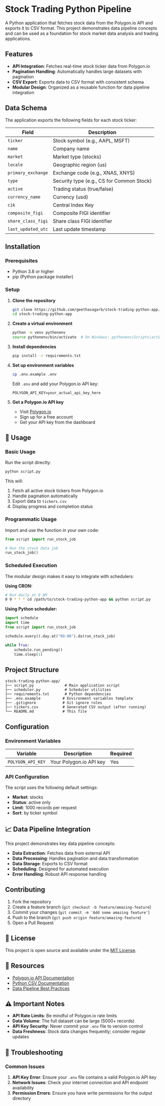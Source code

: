 # Stock Trading Python Pipeline

A Python application that fetches stock data from the Polygon.io API and exports it to CSV format. This project demonstrates data pipeline concepts and can be used as a foundation for stock market data analysis and trading applications.

##  Features

- **API Integration**: Fetches real-time stock ticker data from Polygon.io
- **Pagination Handling**: Automatically handles large datasets with pagination
- **CSV Export**: Exports data to CSV format with consistent schema
- **Modular Design**: Organized as a reusable function for data pipeline integration

##  Data Schema

The application exports the following fields for each stock ticker:

| Field | Description |
|-------|-------------|
| `ticker` | Stock symbol (e.g., AAPL, MSFT) |
| `name` | Company name |
| `market` | Market type (stocks) |
| `locale` | Geographic region (us) |
| `primary_exchange` | Exchange code (e.g., XNAS, XNYS) |
| `type` | Security type (e.g., CS for Common Stock) |
| `active` | Trading status (true/false) |
| `currency_name` | Currency (usd) |
| `cik` | Central Index Key |
| `composite_figi` | Composite FIGI identifier |
| `share_class_figi` | Share class FIGI identifier |
| `last_updated_utc` | Last update timestamp |

##  Installation

### Prerequisites

- Python 3.8 or higher
- pip (Python package installer)

### Setup

1. **Clone the repository**
   ```bash
   git clone https://github.com/geethasagarb/stock-trading-python-app.git
   cd stock-trading-python-app
   ```

2. **Create a virtual environment**
   ```bash
   python -m venv pythonenv
   source pythonenv/bin/activate  # On Windows: pythonenv\Scripts\activate
   ```

3. **Install dependencies**
   ```bash
   pip install -r requirements.txt
   ```

4. **Set up environment variables**
   ```bash
   cp .env.example .env
   ```
   
   Edit `.env` and add your Polygon.io API key:
   ```
   POLYGON_API_KEY=your_actual_api_key_here
   ```

5. **Get a Polygon.io API key**
   - Visit [Polygon.io](https://polygon.io/)
   - Sign up for a free account
   - Get your API key from the dashboard

## 🚀 Usage

### Basic Usage

Run the script directly:
```bash
python script.py
```

This will:
1. Fetch all active stock tickers from Polygon.io
2. Handle pagination automatically
3. Export data to `tickers.csv`
4. Display progress and completion status

### Programmatic Usage

Import and use the function in your own code:
```python
from script import run_stock_job

# Run the stock data job
run_stock_job()
```

### Scheduled Execution

The modular design makes it easy to integrate with schedulers:

**Using CRON:**
```bash
# Run daily at 9 AM
0 9 * * * cd /path/to/stock-trading-python-app && python script.py
```

**Using Python scheduler:**
```python
import schedule
import time
from script import run_stock_job

schedule.every().day.at("09:00").do(run_stock_job)

while True:
    schedule.run_pending()
    time.sleep(1)
```

##  Project Structure

```
stock-trading-python-app/
├── script.py              # Main application script
├── scheduler.py           # Scheduler utilities
├── requirements.txt       # Python dependencies
├── .env.example          # Environment variables template
├── .gitignore            # Git ignore rules
├── tickers.csv           # Generated CSV output (after running)
└── README.md             # This file
```

##  Configuration

### Environment Variables

| Variable | Description | Required |
|----------|-------------|----------|
| `POLYGON_API_KEY` | Your Polygon.io API key | Yes |

### API Configuration

The script uses the following default settings:
- **Market**: stocks
- **Status**: active only
- **Limit**: 1000 records per request
- **Sort**: by ticker symbol

## 📈 Data Pipeline Integration

This project demonstrates key data pipeline concepts:

- **Data Extraction**: Fetches data from external API
- **Data Processing**: Handles pagination and data transformation
- **Data Storage**: Exports to CSV format
- **Scheduling**: Designed for automated execution
- **Error Handling**: Robust API response handling

##  Contributing

1. Fork the repository
2. Create a feature branch (`git checkout -b feature/amazing-feature`)
3. Commit your changes (`git commit -m 'Add some amazing feature'`)
4. Push to the branch (`git push origin feature/amazing-feature`)
5. Open a Pull Request

## 📝 License

This project is open source and available under the [MIT License](LICENSE).

## 🔗 Resources

- [Polygon.io API Documentation](https://polygon.io/docs)
- [Python CSV Documentation](https://docs.python.org/3/library/csv.html)
- [Data Pipeline Best Practices](https://docs.python.org/3/library/csv.html)

## ⚠️ Important Notes

- **API Rate Limits**: Be mindful of Polygon.io rate limits
- **Data Volume**: The full dataset can be large (5000+ records)
- **API Key Security**: Never commit your `.env` file to version control
- **Data Freshness**: Stock data changes frequently; consider regular updates

## 🐛 Troubleshooting

### Common Issues

1. **API Key Error**: Ensure your `.env` file contains a valid Polygon.io API key
2. **Network Issues**: Check your internet connection and API endpoint availability
3. **Permission Errors**: Ensure you have write permissions for the output directory


